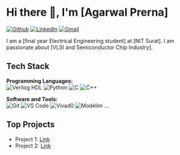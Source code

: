 # Hi there 👋, I'm [Agarwal Prerna]

[![Github](https://img.shields.io/badge/Github-000?style=for-the-badge&logo=github&logoColor=white)](https://github.com/Agarwalprerna)
[![LinkedIn](https://img.shields.io/badge/LinkedIn-blue?style=for-the-badge&logo=linkedin&logoColor=white)](https://www.linkedin.com/in/prerna-agarwal-058a3424b/)
[![Gmail](https://img.shields.io/badge/Email-red?style=for-the-badge&logo=gmail&logoColor=white)](mailto:agarwalprerna0985@gmail.com)

I am a [final year Electrical Engineering student] at [NIT Surat]. I am passionate about [VLSI and Semiconductor Chip Industry].

## Tech Stack

**Programming Languages:**  
![Verilog HDL](https://img.shields.io/badge/Verilog-000?style=for-the-badge)
![Python](https://img.shields.io/badge/Python-3776AB?style=for-the-badge&logo=python&logoColor=white)
![C](https://img.shields.io/badge/C-000?style=for-the-badge)
![C++](https://img.shields.io/badge/C++-00599C?style=for-the-badge&logo=c%2B%2B&logoColor=white)

**Software and Tools:**  
![Git](https://img.shields.io/badge/Git-F05032?style=for-the-badge&logo=git&logoColor=white)
![VS Code](https://img.shields.io/badge/VS%20Code-007ACC?style=for-the-badge&logo=visual-studio-code&logoColor=white)
![Vivad0](https://img.shields.io/badge/Vivado-orange?style=for-the-badge&logo=xilinx)
![Modelim]("https://img.shields.io/badge/ModelSim-blue?style=for-the-badge")
...

## Top Projects
- Project 1: [Link](https://github.com/username/project1)
- Project 2: [Link](https://github.com/username/project2)
